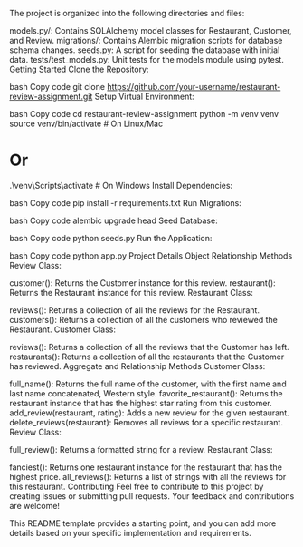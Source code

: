 The project is organized into the following directories and files:

models.py/: Contains SQLAlchemy model classes for Restaurant, Customer, and Review.
migrations/: Contains Alembic migration scripts for database schema changes.
seeds.py: A script for seeding the database with initial data.
tests/test_models.py: Unit tests for the models module using pytest.
Getting Started
Clone the Repository:

bash
Copy code
git clone https://github.com/your-username/restaurant-review-assignment.git
Setup Virtual Environment:

bash
Copy code
cd restaurant-review-assignment
python -m venv venv
source venv/bin/activate  # On Linux/Mac
# Or
.\venv\Scripts\activate  # On Windows
Install Dependencies:

bash
Copy code
pip install -r requirements.txt
Run Migrations:

bash
Copy code
alembic upgrade head
Seed Database:

bash
Copy code
python seeds.py
Run the Application:

bash
Copy code
python app.py
Project Details
Object Relationship Methods
Review Class:

customer(): Returns the Customer instance for this review.
restaurant(): Returns the Restaurant instance for this review.
Restaurant Class:

reviews(): Returns a collection of all the reviews for the Restaurant.
customers(): Returns a collection of all the customers who reviewed the Restaurant.
Customer Class:

reviews(): Returns a collection of all the reviews that the Customer has left.
restaurants(): Returns a collection of all the restaurants that the Customer has reviewed.
Aggregate and Relationship Methods
Customer Class:

full_name(): Returns the full name of the customer, with the first name and last name concatenated, Western style.
favorite_restaurant(): Returns the restaurant instance that has the highest star rating from this customer.
add_review(restaurant, rating): Adds a new review for the given restaurant.
delete_reviews(restaurant): Removes all reviews for a specific restaurant.
Review Class:

full_review(): Returns a formatted string for a review.
Restaurant Class:

fanciest(): Returns one restaurant instance for the restaurant that has the highest price.
all_reviews(): Returns a list of strings with all the reviews for this restaurant.
Contributing
Feel free to contribute to this project by creating issues or submitting pull requests. Your feedback and contributions are welcome!

This README template provides a starting point, and you can add more details based on your specific implementation and requirements.






